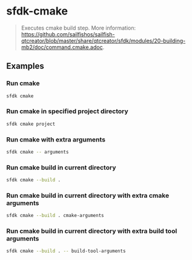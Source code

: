 # sfdk-cmake

> Executes cmake build step. More information: <https://github.com/sailfishos/sailfish-qtcreator/blob/master/share/qtcreator/sfdk/modules/20-building-mb2/doc/command.cmake.adoc>.

## Examples

### Run cmake

```bash
sfdk cmake
```

### Run cmake in specified project directory

```bash
sfdk cmake project
```

### Run cmake with extra arguments

```bash
sfdk cmake -- arguments
```

### Run cmake build in current directory

```bash
sfdk cmake --build .
```

### Run cmake build in current directory with extra cmake arguments

```bash
sfdk cmake --build . cmake-arguments
```

### Run cmake build in current directory with extra build tool arguments

```bash
sfdk cmake --build . -- build-tool-arguments
```
